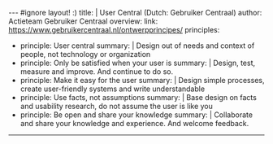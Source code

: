 --- #ignore layout! :)
title: |
    User Central (Dutch: Gebruiker Centraal)
author: Actieteam Gebruiker Centraal
overview:
link: https://www.gebruikercentraal.nl/ontwerpprincipes/
principles:
- principle: User central
  summary: |
    Design out of needs and context of people, not technology or organization
- principle: Only be satisfied when your user is
  summary: |
    Design, test, measure and improve. And continue to do so.
- principle: Make it easy for the user
  summary: |
    Design simple processes, create user-friendly systems and write understandable
- principle: Use facts, not assumptions
  summary: |
    Base design on facts and usability research, do not assume the user is like you
- principle: Be open and share your knowledge
  summary: |
    Collaborate and share your knowledge and experience. And welcome feedback.
---
